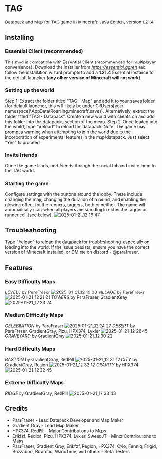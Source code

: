 # TAG
Datapack and Map for TAG game in Minecraft: Java Edition, version 1.21.4

## Installing
### Essential Client (recommended)
This mod is compatible with Essential Client (recommended for multiplayer convenience). Download the installer from *https://essential.gg/en* and follow the installation wizard prompts to add a **1.21.4** Essential instance to the default launcher (**any other version of Minecraft will not work**).
### Setting up the world
Step 1: Extract the folder titled "TAG - Map" and add it to your saves folder (for default launcher, this will likely be under C:\Users\[your namespace]\AppData\Roaming\.minecraft\saves). Alternatively, extract the folder titled "TAG - Datapack". Create a new world with cheats on and add this folder into the datapacks section of the menu. 
Step 2: Once loaded into the world, type "/reload" to reload the datapack.
Note: The game may prompt a warning when attempting to join the world due to the incorporation of experimental features in the map/datapack. Just select "Yes" to proceed.
### Invite friends
Once the game loads, add friends through the social tab and invite them to the TAG world.
### Starting the game
Configure settings with the buttons around the lobby. These include changing the map, changing the duration of a round, and enabling the glowing effect for the runners, taggers, both or neither. The game will automatically start when all players are standing in either the tagger or runner cell (see below).
![2025-01-21_12 16 47](https://github.com/user-attachments/assets/3d29a53c-561e-4d00-bb4d-06d6e16d16ab)

## Troubleshooting
Type "/reload" to reload the datapack for troubleshooting, especially on loading into the world. If the issue persists, ensure you have the correct version of Minecraft installed, or DM me on discord - @parafraser.

## Features
### Easy Difficulty Maps
*LEVELS* by ParaFraser
![2025-01-21_12 19 38](https://github.com/user-attachments/assets/a307de82-d74e-4301-a5c9-e372a6274878)
*VILLAGE* by ParaFraser
![2025-01-21_12 21 21](https://github.com/user-attachments/assets/b63e7141-9734-49c8-b35f-34da5306868e)
*TOWERS* by ParaFraser, GradientGray
![2025-01-21_12 23 24](https://github.com/user-attachments/assets/440af44f-7937-48ed-beb5-c5ea422359b2)
### Medium Difficulty Maps
*CELEBRATION* by ParaFraser
![2025-01-21_12 24 27](https://github.com/user-attachments/assets/d8c5e71f-b739-49f3-aa77-b25af4e025f3)
*DESERT* by ParaFraser, GradientGray, Pizu, HPX374, Lyxier
![2025-01-21_12 26 45](https://github.com/user-attachments/assets/84fdf806-cdd2-434f-ab66-a62edcb4a5cc)
*GRAVEYARD* by GradientGray
![2025-01-21_12 30 22](https://github.com/user-attachments/assets/96603c2f-2ef2-4a51-bf39-af2f8ba8db4b)
### Hard Difficulty Maps
*BASTION* by GradientGray, RedPill
![2025-01-21_12 31 12](https://github.com/user-attachments/assets/3ab7fcbd-5d89-48ae-93c4-0c955ed9a2ed)
*CITY* by GradientGray, Region
![2025-01-21_12 32 12](https://github.com/user-attachments/assets/182e559d-e5a2-4a01-9abb-506e55309b64)
*GRAVITY* by HPX374
![2025-01-21_12 32 45](https://github.com/user-attachments/assets/a6b15795-b2b2-4a22-a9a7-20e631e8cb22)
### Extreme Difficulty Maps
*RIDGE* by GradientGray, RedPill
![2025-01-21_12 33 43](https://github.com/user-attachments/assets/41e1c348-0d2e-4cf7-8a20-8852aae53dcd)

## Credits
- ParaFraser - Lead Datapack Developer and Map Maker
- Gradient Gray - Lead Map Maker
- HPX374, RedPill - Major Contributions to Maps
- Erikfzf, Region, Pizu, HPX374, Lyxier, SweepJT - Minor Contributions to Maps
- ParaFraser, Gradient Gray, Erikfzf, Region, HPX374, Cylo, Fenniq, Frigid, Buzzaboo, Bizarctic, WarioTime, and others - Beta Testers

